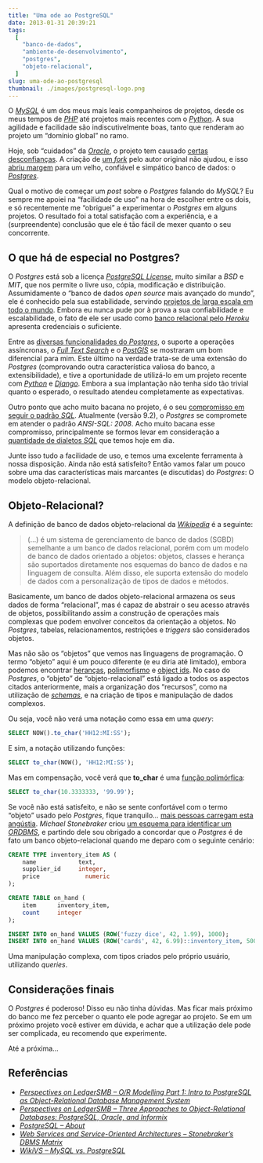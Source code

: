 ```yaml
---
title: "Uma ode ao PostgreSQL"
date: 2013-01-31 20:39:21
tags:
  [
    "banco-de-dados",
    "ambiente-de-desenvolvimento",
    "postgres",
    "objeto-relacional",
  ]
slug: uma-ode-ao-postgresql
thumbnail: ./images/postgresql-logo.png
---
```


O [*MySQL*][] é um dos meus mais leais companheiros de
projetos, desde os meus tempos de [*PHP*][] até projetos mais recentes
com o [*Python*][]. A sua agilidade e facilidade são indiscutivelmente
boas, tanto que renderam ao projeto um “domínio global” no ramo.

Hoje, sob “cuidados” da [*Oracle*][], o projeto tem causado [certas desconfianças][].
A criação de [um *fork*][] pelo autor original não
ajudou, e isso [abriu margem][] para um velho, confiável e simpático
banco de dados: o [*Postgres*][].

Qual o motivo de começar um _post_ sobre o _Postgres_ falando do
_MySQL_? Eu sempre me apoiei na “facilidade de uso” na hora de escolher
entre os dois, e só recentemente me “obriguei” a experimentar o
_Postgres_ em alguns projetos. O resultado foi a total satisfação com a
experiência, e a (surpreendente) conclusão que ele é tão fácil de mexer
quanto o seu concorrente.

## O que há de especial no Postgres?

O _Postgres_ está sob a licença [*PostgreSQL License*][], muito similar
a _BSD_ e _MIT_, que nos permite o livre uso, cópia, modificação e
distribuição. Assumidamente o “banco de dados _open source_ mais
avançado do mundo”, ele é conhecido pela sua estabilidade, servindo
[projetos de larga escala em todo o mundo][]. Embora eu nunca pude por à
prova a sua confiabilidade e escalabilidade, o fato de ele ser usado
como [banco relacional pelo *Heroku*][] apresenta credenciais o
suficiente.

Entre as [diversas funcionalidades do *Postgres*][], o suporte a
operações assíncronas, o [*Full Text Search*][] e o [*PostGIS*][] se
mostraram um bom diferencial para mim. Este último na verdade trata-se
de uma extensão do _Postgres_ (comprovando outra característica valiosa
do banco, a extensibilidade), e tive a oportunidade de utilizá-lo em um
projeto recente com [_Python_][1] e [*Django*][]. Embora a sua
implantação não tenha sido tão trivial quanto o esperado, o resultado
atendeu completamente as expectativas.

Outro ponto que acho muito bacana no projeto, é o seu [compromisso em seguir o padrão *SQL*][].
Atualmente (versão 9.2), o _Postgres_ se
compromete em atender o padrão _ANSI-SQL: 2008_. Acho muito bacana esse
compromisso, principalmente se formos levar em consideração a
[quantidade de dialetos *SQL*][] que temos hoje em dia.

Junte isso tudo a facilidade de uso, e temos uma excelente ferramenta à
nossa disposição. Ainda não está satisfeito? Então vamos falar um pouco
sobre uma das características mais marcantes (e discutidas) do
_Postgres_: O modelo objeto-relacional.

## Objeto-Relacional?

A definição de banco de dados objeto-relacional da [*Wikipedia*][] é a
seguinte:

> (...) é um sistema de gerenciamento de banco de dados
> (SGBD) semelhante a um banco de dados
> relacional, porém com um modelo de banco de dados orientado a objetos:
> objetos, classes e herança são suportados diretamente nos esquemas do
> banco de dados e na linguagem de consulta. Além disso, ele suporta
> extensão do modelo de dados com a personalização de tipos de dados e
> métodos.

Basicamente, um banco de dados objeto-relacional armazena os seus dados
de forma “relacional”, mas é capaz de abstrair o seu acesso através de
objetos, possibilitando assim a construção de operações mais complexas
que podem envolver conceitos da orientação a objetos. No _Postgres_,
tabelas, relacionamentos, restrições e _triggers_ são considerados
objetos.

Mas não são os “objetos” que vemos nas linguagens de programação. O
termo “objeto” aqui é um pouco diferente (e eu diria até limitado),
embora podemos encontrar [heranças][], [polimorfismo][] e [object ids][].
No caso do _Postgres_, o “objeto” de “objeto-relacional” está
ligado a todos os aspectos citados anteriormente, mais a organização dos
“recursos”, como na utilização de [*schemas*][], e na criação de tipos e
manipulação de dados complexos.

Ou seja, você não verá uma notação como essa em uma _query_:

```sql
SELECT NOW().to_char('HH12:MI:SS');
```

E sim, a notação utilizando funções:

```sql
SELECT to_char(NOW(), 'HH12:MI:SS');
```

Mas em compensação, você verá que **to_char** é uma [função polimórfica][]:

```sql
SELECT to_char(10.3333333, '99.99');
```

Se você não está satisfeito, e não se sente confortável com o termo
“objeto” usado pelo _Postgres_, fique tranquilo… [mais pessoas carregam esta angústia][].
_Michael Stonebraker_ criou [um esquema para identificar um *ORDBMS*][],
e partindo dele sou obrigado a concordar que
o _Postgres_ é de fato um banco objeto-relacional quando me deparo com o
seguinte cenário:

```sql
CREATE TYPE inventory_item AS (
    name            text,
    supplier_id     integer,
    price             numeric
);

CREATE TABLE on_hand (
    item      inventory_item,
    count     integer
);

INSERT INTO on_hand VALUES (ROW('fuzzy dice', 42, 1.99), 1000);
INSERT INTO on_hand VALUES (ROW('cards', 42, 6.99)::inventory_item, 500);
```

Uma manipulação complexa, com tipos criados pelo próprio usuário,
utilizando _queries_.

## Considerações finais

O _Postgres_ é poderoso! Disso eu não tinha dúvidas. Mas ficar mais
próximo do banco me fez perceber o quanto ele pode agregar ao projeto.
Se em um próximo projeto você estiver em dúvida, e achar que a
utilização dele pode ser complicada, eu recomendo que experimente.

Até a próxima…

## Referências

- [*Perspectives on LedgerSMB – O/R Modelling Part 1: Intro to PostgreSQL as Object-Relational Database Management System*][]
- [*Perspectives on LedgerSMB – Three Approaches to Object-Relational Databases: PostgreSQL, Oracle, and Informix*][]
- [*PostgreSQL – About*][]
- [*Web Services and Service-Oriented Architectures – Stonebraker’s DBMS Matrix*][]
- [*WikiVS – MySQL vs. PostgreSQL*][]

[*mysql*]: http://www.mysql.com/ "Leia mais sobre o MySQL na página oficial do projeto"
[*php*]: /tag/php.html "Leia mais sobre PHP"
[*python*]: /tag/python.html "Leia mais sobre Python"
[*oracle*]: http://www.oracle.com/ "Página oficial da Oracle"
[certas desconfianças]: http://www.infoq.com/br/news/2012/08/oracle-mysql-preocupa#.UDfedu0QkJA.twitter "MySQL será fechado?"
[um *fork*]: https://mariadb.org/pt-br/ "Conheça o MariaDB"
[abriu margem]: http://br-linux.org/2013/mais-um-opensuse-confirma-que-vai-abandonar-mysql-e-adotar-mariadb/ "OpenSUSE deixa o MySQL"
[*postgres*]: http://www.postgresql.org/ "Página oficial do projeto"
[*postgresql license*]: http://www.postgresql.org/about/licence/ "Leia mais sobre a licença PostgreSQL"
[projetos de larga escala em todo o mundo]: http://www.postgresql.org/about/users/ "Conheça alguns projetos relevantes que utilizam o Postgres"
[banco relacional pelo *heroku*]: https://postgres.heroku.com/postgres "Why Postres"
[diversas funcionalidades do *postgres*]: http://www.postgresql.org/about/featurematrix/ "Feature Matrix"
[*full text search*]: http://www.postgresql.org/docs/9.2/static/textsearch.html "Leia mais sobre na documentação do Postgres"
[*postgis*]: http://postgis.refractions.net/ "Leia mais sobre PostGIS"
[1]: /tag/python.html "Leia mais sobre Python"
[*django*]: /tag/django.html "Leia mais sobre Django"
[compromisso em seguir o padrão *sql*]: http://www.postgresql.org/docs/9.2/static/features.html "SQL Conformance"
[quantidade de dialetos *sql*]: http://en.wikibooks.org/wiki/SQL_dialects_reference "SQL dialects"
[*wikipedia*]: http://pt.wikipedia.org/wiki/Banco_de_dados_objeto-relacional "Leia mas sobre Objeto-Relacional na Wikipedia"
[heranças]: http://www.postgresql.org/docs/9.2/static/ddl-inherit.html "Leia mais sobre herança de tabelas no Postgres"
[polimorfismo]: http://www.postgresql.org/docs/9.2/static/extend-type-system.html#EXTEND-TYPES-POLYMORPHIC "Leia mais sobre tipos polimórficos no Postgres"
[object ids]: http://stackoverflow.com/questions/5625585/sql-postgres-oids-what-are-they-and-why-are-they-useful "Saiba mais sobre os OIDs"
[*schemas*]: http://www.postgresql.org/docs/9.2/static/ddl-schemas.html "Leia mais sobre Schemas no Postgres"
[função polimórfica]: http://www.postgresql.org/docs/8.3/static/xfunc-sql.html#AEN40446 "Leia mais sobre funções polimórficas no Postgres"
[mais pessoas carregam esta angústia]: http://www.postgresql.org/message-id/1335420139.28653.59.camel@jdavis "Devemos parar de usar o termo objeto no Postgres?"
[um esquema para identificar um *ordbms*]: http://www.service-architecture.com/object-oriented-databases/articles/stonebrakers_dbms_matrix.html "Stonebraker's DBMS Matrix"
[*perspectives on ledgersmb – o/r modelling part 1: intro to postgresql as object-relational database management system*]: http://ledgersmbdev.blogspot.com.br/2012/08/intro-to-postgresql-as-object.html "Leia mais sobre o modelo objeto-relacional do Postgres"
[*perspectives on ledgersmb – three approaches to object-relational databases: postgresql, oracle, and informix*]: http://ledgersmbdev.blogspot.com.br/2012/10/three-approaches-to-object-relational.html "Leia o comparativo do approach de Postgres e Oracle em relação ao termo Object-Relational"
[*postgresql – about*]: http://www.postgresql.org/about/ "Leia tudo sobre o Postgres"
[*web services and service-oriented architectures – stonebraker’s dbms matrix*]: http://www.service-architecture.com/object-oriented-databases/articles/stonebrakers_dbms_matrix.html "Conheça a linha tênue que separa um ORDBMS de um ODBMS"
[*wikivs – mysql vs. postgresql*]: http://www.wikivs.com/wiki/MySQL_vs_PostgreSQL "Veja um comparativo entre MySQL e PostgreSQL"
